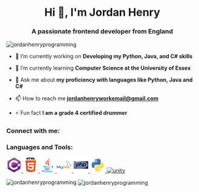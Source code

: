 <h1 align="center">Hi 👋, I'm Jordan Henry</h1>
<h3 align="center">A passionate frontend developer from England</h3>

<p align="left"> <img src="https://komarev.com/ghpvc/?username=jordanhenryprogramming&label=Profile%20views&color=0e75b6&style=flat" alt="jordanhenryprogramming" /> </p>

- 🔭 I’m currently working on **Developing my Python, Java, and C# skills**

- 🌱 I’m currently learning **Computer Science at the University of Essex**

- 💬 Ask me about **my proficiency with languages like Python, Java and C#**

- 📫 How to reach me **jordanhenryworkemail@gmail.com**

- ⚡ Fun fact **I am a grade 4 certified drummer**

<h3 align="left">Connect with me:</h3>
<p align="left">
</p>

<h3 align="left">Languages and Tools:</h3>
<p align="left"> <a href="https://www.w3schools.com/cs/" target="_blank" rel="noreferrer"> <img src="https://raw.githubusercontent.com/devicons/devicon/master/icons/csharp/csharp-original.svg" alt="csharp" width="40" height="40"/> </a> <a href="https://www.w3.org/html/" target="_blank" rel="noreferrer"> <img src="https://raw.githubusercontent.com/devicons/devicon/master/icons/html5/html5-original-wordmark.svg" alt="html5" width="40" height="40"/> </a> <a href="https://www.java.com" target="_blank" rel="noreferrer"> <img src="https://raw.githubusercontent.com/devicons/devicon/master/icons/java/java-original.svg" alt="java" width="40" height="40"/> </a> <a href="https://www.mysql.com/" target="_blank" rel="noreferrer"> <img src="https://raw.githubusercontent.com/devicons/devicon/master/icons/mysql/mysql-original-wordmark.svg" alt="mysql" width="40" height="40"/> </a> <a href="https://www.php.net" target="_blank" rel="noreferrer"> <img src="https://raw.githubusercontent.com/devicons/devicon/master/icons/php/php-original.svg" alt="php" width="40" height="40"/> </a> <a href="https://www.python.org" target="_blank" rel="noreferrer"> <img src="https://raw.githubusercontent.com/devicons/devicon/master/icons/python/python-original.svg" alt="python" width="40" height="40"/> </a> <a href="https://unity.com/" target="_blank" rel="noreferrer"> <img src="https://www.vectorlogo.zone/logos/unity3d/unity3d-icon.svg" alt="unity" width="40" height="40"/> </a> </p>

<p><img align="left" src="https://github-readme-stats.vercel.app/api/top-langs?username=jordanhenryprogramming&show_icons=true&locale=en&layout=compact" alt="jordanhenryprogramming" /></p>

<p>&nbsp;<img align="center" src="https://github-readme-stats.vercel.app/api?username=jordanhenryprogramming&show_icons=true&locale=en" alt="jordanhenryprogramming" /></p>
